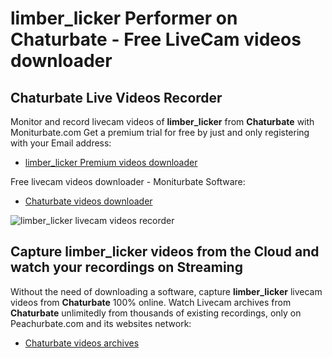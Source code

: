 # limber_licker Performer on Chaturbate - Free LiveCam videos downloader

## Chaturbate Live Videos Recorder

Monitor and record livecam videos of **limber_licker** from **Chaturbate** with Moniturbate.com
Get a premium trial for free by just and only registering with your Email address:
* [limber_licker Premium videos downloader](https://moniturbate.com/request-demo-licence-key.html)

Free livecam videos downloader - Moniturbate Software:
* [Chaturbate videos downloader](https://moniturbate.com/moniturbate-download-software.html)

![limber_licker livecam videos recorder](https://peachurnet.com/templates/moniturbate-software.png)


## Capture limber_licker videos from the Cloud and watch your recordings on Streaming

Without the need of downloading a software, capture **limber_licker** livecam videos from **Chaturbate** 100% online.
Watch Livecam archives from **Chaturbate** unlimitedly from thousands of existing recordings, only on Peachurbate.com and its websites network:
* [Chaturbate videos archives](https://peachurnet.com/)